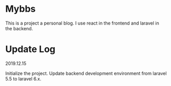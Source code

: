 # Mybbs

This is a project a personal blog. I use react in the frontend and laravel in the backend.

# Update Log

2019.12.15

Initialize the project. Update backend development environment from laravel 5.5 to laravel 6.x.

